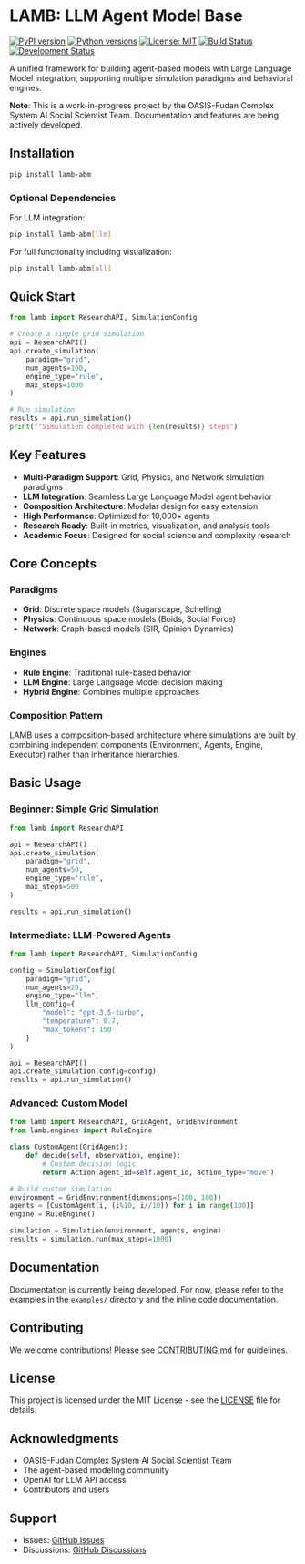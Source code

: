 # LAMB: LLM Agent Model Base

[![PyPI version](https://img.shields.io/pypi/v/lamb-abm.svg?style=flat&color=blue)](https://pypi.org/project/lamb-abm/)
[![Python versions](https://img.shields.io/badge/python-3.8%2B-blue.svg)](https://www.python.org/downloads/)
[![License: MIT](https://img.shields.io/badge/License-MIT-yellow.svg)](https://opensource.org/licenses/MIT)
[![Build Status](https://github.com/Brishian427/LAMB/workflows/Tests/badge.svg)](https://github.com/Brishian427/LAMB/actions)
[![Development Status](https://img.shields.io/badge/status-development-orange.svg)](https://github.com/Brishian427/LAMB)

A unified framework for building agent-based models with Large Language Model integration, supporting multiple simulation paradigms and behavioral engines.

**Note**: This is a work-in-progress project by the OASIS-Fudan Complex System AI Social Scientist Team. Documentation and features are being actively developed.

## Installation

```bash
pip install lamb-abm
```

### Optional Dependencies

For LLM integration:
```bash
pip install lamb-abm[llm]
```

For full functionality including visualization:
```bash
pip install lamb-abm[all]
```

## Quick Start

```python
from lamb import ResearchAPI, SimulationConfig

# Create a simple grid simulation
api = ResearchAPI()
api.create_simulation(
    paradigm="grid",
    num_agents=100,
    engine_type="rule",
    max_steps=1000
)

# Run simulation
results = api.run_simulation()
print(f"Simulation completed with {len(results)} steps")
```

## Key Features

- **Multi-Paradigm Support**: Grid, Physics, and Network simulation paradigms
- **LLM Integration**: Seamless Large Language Model agent behavior
- **Composition Architecture**: Modular design for easy extension
- **High Performance**: Optimized for 10,000+ agents
- **Research Ready**: Built-in metrics, visualization, and analysis tools
- **Academic Focus**: Designed for social science and complexity research

## Core Concepts

### Paradigms
- **Grid**: Discrete space models (Sugarscape, Schelling)
- **Physics**: Continuous space models (Boids, Social Force)
- **Network**: Graph-based models (SIR, Opinion Dynamics)

### Engines
- **Rule Engine**: Traditional rule-based behavior
- **LLM Engine**: Large Language Model decision making
- **Hybrid Engine**: Combines multiple approaches

### Composition Pattern
LAMB uses a composition-based architecture where simulations are built by combining independent components (Environment, Agents, Engine, Executor) rather than inheritance hierarchies.

## Basic Usage

### Beginner: Simple Grid Simulation

```python
from lamb import ResearchAPI

api = ResearchAPI()
api.create_simulation(
    paradigm="grid",
    num_agents=50,
    engine_type="rule",
    max_steps=500
)

results = api.run_simulation()
```

### Intermediate: LLM-Powered Agents

```python
from lamb import ResearchAPI, SimulationConfig

config = SimulationConfig(
    paradigm="grid",
    num_agents=20,
    engine_type="llm",
    llm_config={
        "model": "gpt-3.5-turbo",
        "temperature": 0.7,
        "max_tokens": 150
    }
)

api = ResearchAPI()
api.create_simulation(config=config)
results = api.run_simulation()
```

### Advanced: Custom Model

```python
from lamb import ResearchAPI, GridAgent, GridEnvironment
from lamb.engines import RuleEngine

class CustomAgent(GridAgent):
    def decide(self, observation, engine):
        # Custom decision logic
        return Action(agent_id=self.agent_id, action_type="move")

# Build custom simulation
environment = GridEnvironment(dimensions=(100, 100))
agents = [CustomAgent(i, (i%10, i//10)) for i in range(100)]
engine = RuleEngine()

simulation = Simulation(environment, agents, engine)
results = simulation.run(max_steps=1000)
```

## Documentation

Documentation is currently being developed. For now, please refer to the examples in the `examples/` directory and the inline code documentation.

## Contributing

We welcome contributions! Please see [CONTRIBUTING.md](CONTRIBUTING.md) for guidelines.

## License

This project is licensed under the MIT License - see the [LICENSE](LICENSE) file for details.

## Acknowledgments

- OASIS-Fudan Complex System AI Social Scientist Team
- The agent-based modeling community
- OpenAI for LLM API access
- Contributors and users

## Support

- Issues: [GitHub Issues](https://github.com/Brishian427/LAMB/issues)
- Discussions: [GitHub Discussions](https://github.com/Brishian427/LAMB/discussions)
